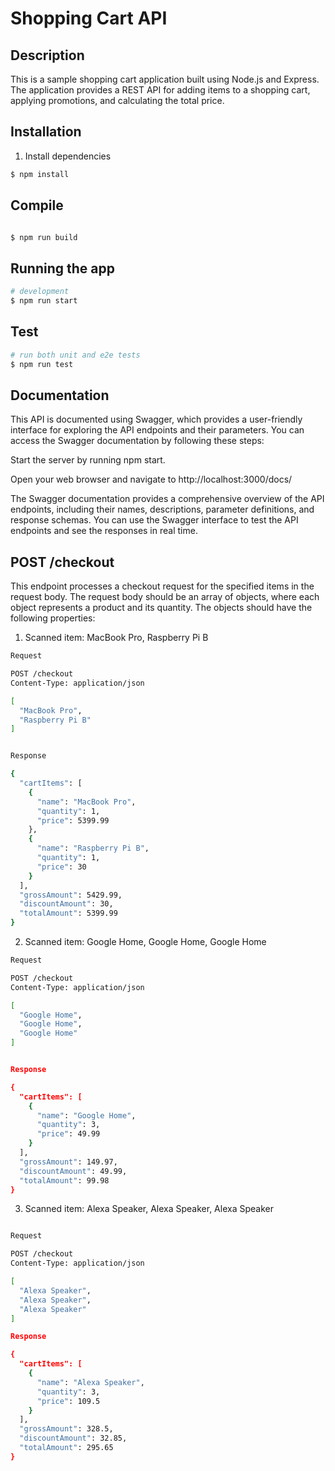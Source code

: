 # Shopping Cart API

## Description

This is a sample shopping cart application built using Node.js and Express. The application provides a REST API for adding items to a shopping cart, applying promotions, and calculating the total price.


## Installation

1. Install dependencies

```bash
$ npm install
```

## Compile

```bash

$ npm run build
```

## Running the app

```bash
# development
$ npm run start

```

## Test

```bash
# run both unit and e2e tests
$ npm run test
```

## Documentation

This API is documented using Swagger, which provides a user-friendly interface for exploring the API endpoints and their parameters. You can access the Swagger documentation by following these steps:

Start the server by running npm start.

Open your web browser and navigate to http://localhost:3000/docs/

The Swagger documentation provides a comprehensive overview of the API endpoints, including their names, descriptions, parameter definitions, and response schemas. You can use the Swagger interface to test the API endpoints and see the responses in real time.

## POST /checkout

This endpoint processes a checkout request for the specified items in the request body. The request body should be an array of objects, where each object represents a product and its quantity. The objects should have the following properties:

1. Scanned item: MacBook Pro, Raspberry Pi B

```bash
Request

POST /checkout
Content-Type: application/json

[ 
  "MacBook Pro",
  "Raspberry Pi B"
]


Response

{
  "cartItems": [
    {
      "name": "MacBook Pro",
      "quantity": 1,
      "price": 5399.99
    },
    {
      "name": "Raspberry Pi B",
      "quantity": 1,
      "price": 30
    }
  ],
  "grossAmount": 5429.99,
  "discountAmount": 30,
  "totalAmount": 5399.99
}

```

2. Scanned item: Google Home, Google Home, Google Home

```bash
Request

POST /checkout
Content-Type: application/json

[ 
  "Google Home",
  "Google Home",
  "Google Home"
]


Response

{
  "cartItems": [
    {
      "name": "Google Home",
      "quantity": 3,
      "price": 49.99
    }
  ],
  "grossAmount": 149.97,
  "discountAmount": 49.99,
  "totalAmount": 99.98
}

```

3. Scanned item: Alexa Speaker, Alexa Speaker, Alexa Speaker

```bash

Request

POST /checkout
Content-Type: application/json

[ 
  "Alexa Speaker",
  "Alexa Speaker",
  "Alexa Speaker"
]

Response

{
  "cartItems": [
    {
      "name": "Alexa Speaker",
      "quantity": 3,
      "price": 109.5
    }
  ],
  "grossAmount": 328.5,
  "discountAmount": 32.85,
  "totalAmount": 295.65
}

```